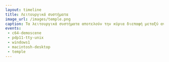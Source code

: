 ```yaml
---
layout: timeline
title: Λειτουργικά συστήματα
image_url: /images/temple.png
caption: Τα λειτουργικά συστήματα αποτελούν την κύρια διεπαφή μεταξύ ανθρώπου και μηχανής και είναι αυτά τα οποία καθοδηγούν την εκτέλεση του υπολογιστή και τα προγράμματα του χρήστη. Πληθώρα λειτουργικών συστημάτων έχουνε αναπτυχθεί τα τελευταία χρόνια τα οποία καλύπτουνε τις ανάγκες κάθε κατηγορίας χρηστών
events:
 - c64-demoscene
 - pdp11-tty-unix
 - windows1
 - macintosh-desktop
 - temple
---
```

